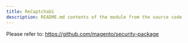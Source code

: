 ```yaml
---
title: ReCaptchaUi
description: README.md contents of the module from the source code
---
```


Please refer to: https://github.com/magento/security-package